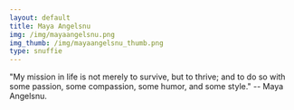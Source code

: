 ```yaml
---
layout: default
title: Maya Angelsnu
img: /img/mayaangelsnu.png
img_thumb: /img/mayaangelsnu_thumb.png
type: snuffie
---
```


"My mission in life is not merely to survive, but to thrive; and to do so with some passion, some compassion, some humor, and some style." -- Maya Angelsnu.